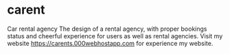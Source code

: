 # carent
Car rental agency
The design of a rental agency, with proper bookings status and cheerful experience for users as well as rental agencies.
Visit my website https://carents.000webhostapp.com for experience my website.
